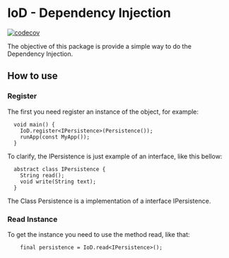 # IoD - Dependency Injection

[![codecov](https://codecov.io/github/yohantsn/IoD/branch/master/graph/badge.svg?token=BEX1A1NUG7)](https://codecov.io/github/yohantsn/IoD)



The objective of this package is provide a simple way to do the Dependency Injection.

## How to use
### Register
The first you need register an instance of the object, for example:
```
  void main() {
    IoD.register<IPersistence>(Persistence());
    runApp(const MyApp());
  }
```
To clarify, the IPersistence is just example of an interface, like this bellow:
```
  abstract class IPersistence {
    String read();
    void write(String text);
  }
```

The Class Persistence is a implementation of a interface IPersistence.

### Read Instance

To get the instance you need to use the method read, like that:
```
    final persistence = IoD.read<IPersistence>();
```
